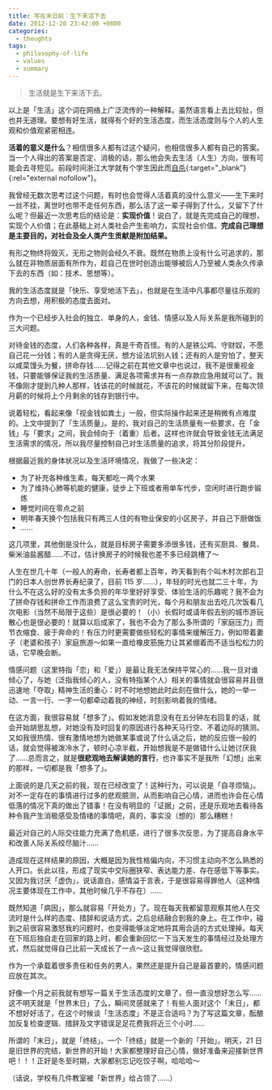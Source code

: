 ```yaml
---
title: 写在末日前：生下来活下去
date: 2012-12-20 23:42:00 +0800
categories:
  - thoughts
tags:
  - philosophy-of-life
  - values
  - summary
---
```

> 生活就是生下来活下去。

以上是「生活」这个词在网络上广泛流传的一种解释。虽然语言看上去比较扯，但也并无道理。要想有好生活，就得有个好的生活态度，而生活态度则与个人的人生观和价值观紧密相连。

**活着的意义是什么**？相信很多人都有过这个疑问，也相信很多人都有自己的答案。当一个人得出的答案是否定、消极的话，那么他会失去生活（人生）方向，很有可能会去寻短见。前段时间浙江大学就有个学生因此而[自杀](http://ww1.sinaimg.cn/large/6146bc3ejw1dzf66wm2jlj.jpg "查看浙江大学自杀学生遗书"){:target="_blank"}{:rel="external nofollow"}。

我曾经无数次思考过这个问题，有时也会觉得人活着真的没什么意义——生下来时一丝不挂，离世时也带不走任何东西，那么活了这一辈子得到了什么，又留下了什么呢？但最近一次思考后的结论是：**实现价值**！说白了，就是先完成自己的理想，实现个人价值；在此基础上对人类社会产生影响力，实现社会价值。**完成自己理想是主要目的，对社会及全人类产生贡献是附加结果。**

有形之物终将毁灭，无形之物则会经久不衰。既然在物质上没有什么可追求的，那么就在非物质层面有所作为，趁自己在世时创造出能够被后人乃至被人类永久传承下去的东西（如：技术、思想等）。

我的生活态度就是「快乐、享受地活下去」，也就是在生活中凡事都尽量往乐观的方向去想，用积极的态度去面对。

作为一个已经步入社会的独立、单身的人，金钱、情感以及人际关系是我所碰到的三大问题。

对待金钱的态度，人们各种各样，真是千奇百怪。有的人是铁公鸡、守财奴，不愿自己花一分钱；有的人是贪得无厌，想方设法坑别人钱；还有的人是穷怕了，整天以咸菜馒头为餐，拼命存钱……记得之前在其他文章中也说过，我不是很重视金钱，只要能够保证我的生活质量、满足各项需求并有一点存款应急用就可以了。我不像刚才提到几种人那样，钱该花的时候就花，不该花的时候就留下来，在每次领月薪的时候将上个月剩余的钱存到银行中。

说着轻松，看起来像「视金钱如粪土」一般，但实际操作起来还是稍微有点难度的。上文中提到了「生活质量」。是的，我对自己的生活质量有一些要求，在「金钱」与「要求」之间，我会倾向于（着重）后者。这样也许就会导致金钱无法满足生活需求的情况，所以我尽量控制自己对生活质量的追求，将其分阶段提升。

根据最近我的身体状况以及生活环境情况，我做了一些决定：

* 为了补充各种维生素，每天都吃一两个水果
* 为了维持心肺等机能的健康，徒步上下班或者用单车代步，空闲时进行跑步锻炼
* 睡觉时间在零点之前
* 明年春天换个包括我只有两三人住的有物业保安的小区房子，并自己下厨做饭
* ……

这几项里，其他倒是没什么，就是目标房子需要多添很多钱，还有买厨具、餐具、柴米油盐酱醋……不过，估计换房子的时候我也差不多已经跳槽了～

人生在世几十年（一般人的寿命，长寿者都上百年，昨天看到有个叫木村次郎右卫门的日本人创世界长寿纪录了，目前 115 岁……），年轻的时光也就二三十年，为什么不在这么好的没有太多负担的年华里好好享受、体验生活的乐趣呢？我不会为了拼命存钱和拼命工作而浪费了这么宝贵的时光，每个月和朋友出去吃几次饭看几次电影（当然不局限于这些）是很必要的！（小）长假时或请年假去别的城市游玩散心也是很必要的！就算以后成家了，我也不会为了那么多所谓的「家庭压力」而节衣缩食、疲于奔命的！有压力时更需要做些轻松的事情来缓解压力，例如带着妻子（老婆和孩子）家庭旅游～如果一直给橡皮筋施力让其紧绷着而不适当松松力的话，它早晚会断。

情感问题（这里特指「恋」和「爱」）是最让我无法保持平常心的……我一旦对谁倾心了，与她（泛指我倾心的人，没有特指某个人）相关的事情就会很容易并且很迅速地「夺取」精神生活的重心：时不时地想她此时此刻在做什么，她的一举一动、一言一行、一字一句都牵动着我的神经，时刻影响着我的情绪。

在这方面，我很容易就「想多了」。假如发她消息没有在五分钟左右回复的话，就会开始胡思乱想，对她没有及时回复的原因进行各种天马行空、不着边际的猜测。又如我很热情、很有激情地想为她做某事或说了什么话之后，她的反应很一般的话，就会觉得被泼冷水了，顿时心凉半截，开始想我是不是做错什么让她讨厌我了……总而言之，就是**很悲观地去解读她的言行**，也许事实不是我所「幻想」出来的那样，一切都是我「想多了」。

上面说的是几天之前的我，现在已经改变了！这种行为，可以说是「自寻烦恼」。对不一定存在的事情进行过多的悲观臆测，从而影响自己心情，进而也许会在心情低落的情况下真的做出了错事！在没有明显的「证据」之前，还是乐观地去看待各种令我产生消极感受及情绪的事情吧，真的，事实没（想的）那么糟糕！

最近对自己的人际交往能力充满了危机感，进行了很多次反思，为了提高自身水平和改善人际关系绞尽脑汁……

造成现在这样结果的原因，大概是因为我性格偏内向，不习惯主动向不怎么熟悉的人开口。长此以往，形成了现实中交际圈狭窄、表达能力差、存在感低下等事实。又因为我讨厌「虚伪」，说话直白，感情溢于言表，于是很容易得罪他人（这种情况主要体现在工作中，其他时候几乎不存在）……

既然知道「病因」，那么就容易「开处方」了。现在每天我都留意观察其他人在交流时是什么样的态度、措辞和说话方式，之后总结融合到我的身上。在工作中，碰到之前很容易激怒我的问题时，也变得能够淡定地将其用合适的方式处理掉。每天在下班后独自走在回家的路上时，都会重新回忆一下当天发生的事情经过及处理方式，然后就觉得自己比前一天成长了一点～这让我觉得很欣慰。

作为一个承载着很多责任和任务的男人，果然还是提升自己是最首要的，情感问题应放在其次。

好像一个月之前我就有想写一篇关于生活态度的文章了，但一直没想好怎么写……这不明天就是「世界末日」了么，瞬间灵感就来了！有些人面对这个「末日」，都不想好好活了，在这个时候谈「生活态度」不是正合适吗？为了写这篇文章，酝酿加反复检查逻辑、措辞及文字错误足足花费我将近三个小时……

所谓的「末日」，就是「终结」。一个「终结」就是一个新的「开始」。明天，21 日是旧世界的完结，新世界的开始！大家都整理好自己心情，做好准备来迎接新世界吧！！！正好是冬至时期，大家都别忘记吃饺子啊，哈哈哈～

（话说，学校有几件教室被「新世界」给占领了……）
